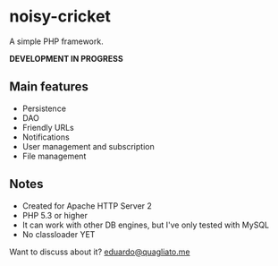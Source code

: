 # noisy-cricket

A simple PHP framework.

**DEVELOPMENT IN PROGRESS**

## Main features
* Persistence
* DAO
* Friendly URLs
* Notifications
* User management and subscription
* File management

## Notes
* Created for Apache HTTP Server 2
* PHP 5.3 or higher
* It can work with other DB engines, but I've only tested with MySQL
* No classloader YET


Want to discuss about it? eduardo@quagliato.me
